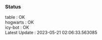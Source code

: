 ### Status


table : OK  
hogwarts : OK  
icy-bot : OK  
Latest Update : 2023-05-21 02:06:33.563085
